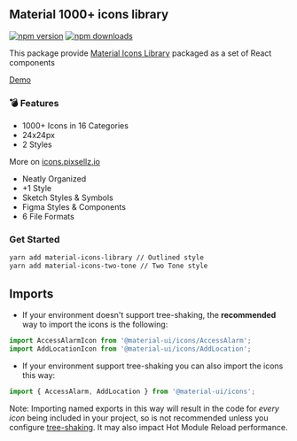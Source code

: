 ## Material 1000+ icons library

[![npm version](https://badgen.net/npm/v/material-icons-library)](https://npm.im/material-icons-library) [![npm downloads](https://badgen.net/npm/dm/material-icons-library)](https://npm.im/material-icons-library)

This package provide [Material Icons Library](https://icons.pixsellz.io/) packaged as a set of React components

[Demo](https://elv1n.github.io/material-icons-library/)

### 💣 Features
* 1000+ Icons in 16 Categories
* 24x24px
* 2 Styles


More on [icons.pixsellz.io](https://icons.pixsellz.io/)
* Neatly Organized
* +1 Style
* Sketch Styles & Symbols
* Figma Styles & Components
* 6 File Formats

### Get Started

```bash
yarn add material-icons-library // Outlined style
yarn add material-icons-two-tone // Two Tone style
```

## Imports

- If your environment doesn't support tree-shaking, the **recommended** way to import the icons is the following:
```jsx
import AccessAlarmIcon from '@material-ui/icons/AccessAlarm';
import AddLocationIcon from '@material-ui/icons/AddLocation';
```

- If your environment support tree-shaking you can also import the icons this way:
```jsx
import { AccessAlarm, AddLocation } from '@material-ui/icons';
```

Note: Importing named exports in this way will result in the code for *every icon* being included in your project, so is not recommended unless you configure [tree-shaking](https://webpack.js.org/guides/tree-shaking/). It may also impact Hot Module Reload performance.

